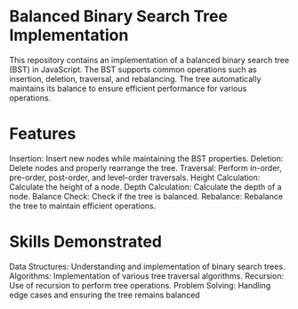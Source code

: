 # Balanced Binary Search Tree Implementation
This repository contains an implementation of a balanced binary search tree (BST) in JavaScript. The BST supports common operations such as insertion, deletion, traversal, and rebalancing. The tree automatically maintains its balance to ensure efficient performance for various operations.

# Features
Insertion: Insert new nodes while maintaining the BST properties.
Deletion: Delete nodes and properly rearrange the tree.
Traversal: Perform in-order, pre-order, post-order, and level-order traversals.
Height Calculation: Calculate the height of a node.
Depth Calculation: Calculate the depth of a node.
Balance Check: Check if the tree is balanced.
Rebalance: Rebalance the tree to maintain efficient operations.

# Skills Demonstrated
Data Structures: Understanding and implementation of binary search trees.
Algorithms: Implementation of various tree traversal algorithms.
Recursion: Use of recursion to perform tree operations.
Problem Solving: Handling edge cases and ensuring the tree remains balanced
